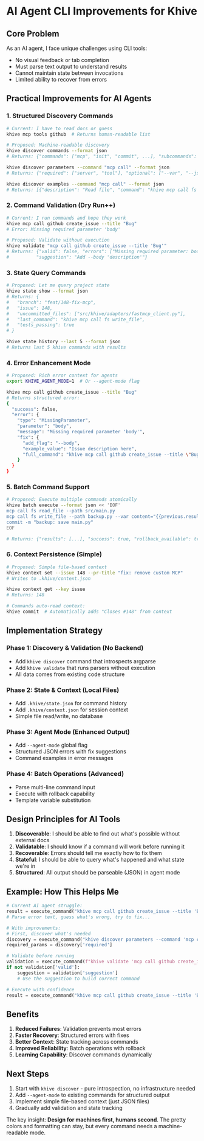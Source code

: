 # AI Agent CLI Improvements for Khive

## Core Problem
As an AI agent, I face unique challenges using CLI tools:
- No visual feedback or tab completion
- Must parse text output to understand results
- Cannot maintain state between invocations
- Limited ability to recover from errors

## Practical Improvements for AI Agents

### 1. **Structured Discovery Commands**
```bash
# Current: I have to read docs or guess
khive mcp tools github  # Returns human-readable list

# Proposed: Machine-readable discovery
khive discover commands --format json
# Returns: {"commands": ["mcp", "init", "commit", ...], "subcommands": {...}}

khive discover parameters --command "mcp call" --format json
# Returns: {"required": ["server", "tool"], "optional": ["--var", "--json"], ...}

khive discover examples --command "mcp call" --format json
# Returns: [{"description": "Read file", "command": "khive mcp call fs read_file --path x"}]
```

### 2. **Command Validation (Dry Run++)**
```bash
# Current: I run commands and hope they work
khive mcp call github create_issue --title "Bug"
# Error: Missing required parameter 'body'

# Proposed: Validate without execution
khive validate "mcp call github create_issue --title 'Bug'"
# Returns: {"valid": false, "errors": ["Missing required parameter: body"], 
#          "suggestion": "Add --body 'description'"}
```

### 3. **State Query Commands**
```bash
# Proposed: Let me query project state
khive state show --format json
# Returns: {
#   "branch": "feat/148-fix-mcp",
#   "issue": 148,
#   "uncommitted_files": ["src/khive/adapters/fastmcp_client.py"],
#   "last_command": "khive mcp call fs write_file",
#   "tests_passing": true
# }

khive state history --last 5 --format json
# Returns last 5 khive commands with results
```

### 4. **Error Enhancement Mode**
```bash
# Proposed: Rich error context for agents
export KHIVE_AGENT_MODE=1  # Or --agent-mode flag

khive mcp call github create_issue --title "Bug"
# Returns structured error:
{
  "success": false,
  "error": {
    "type": "MissingParameter",
    "parameter": "body",
    "message": "Missing required parameter 'body'",
    "fix": {
      "add_flag": "--body",
      "example_value": "Issue description here",
      "full_command": "khive mcp call github create_issue --title \"Bug\" --body \"Description\""
    }
  }
}
```

### 5. **Batch Command Support**
```bash
# Proposed: Execute multiple commands atomically
khive batch execute --format json << 'EOF'
mcp call fs read_file --path src/main.py
mcp call fs write_file --path backup.py --var content="{{previous.result}}"
commit -m "backup: save main.py"
EOF

# Returns: {"results": [...], "success": true, "rollback_available": true}
```

### 6. **Context Persistence (Simple)**
```bash
# Proposed: Simple file-based context
khive context set --issue 148 --pr-title "fix: remove custom MCP"
# Writes to .khive/context.json

khive context get --key issue
# Returns: 148

# Commands auto-read context:
khive commit  # Automatically adds "Closes #148" from context
```

## Implementation Strategy

### Phase 1: Discovery & Validation (No Backend)
- Add `khive discover` command that introspects argparse
- Add `khive validate` that runs parsers without execution
- All data comes from existing code structure

### Phase 2: State & Context (Local Files)
- Add `.khive/state.json` for command history
- Add `.khive/context.json` for session context
- Simple file read/write, no database

### Phase 3: Agent Mode (Enhanced Output)
- Add `--agent-mode` global flag
- Structured JSON errors with fix suggestions
- Command examples in error messages

### Phase 4: Batch Operations (Advanced)
- Parse multi-line command input
- Execute with rollback capability
- Template variable substitution

## Design Principles for AI Tools

1. **Discoverable**: I should be able to find out what's possible without external docs
2. **Validatable**: I should know if a command will work before running it
3. **Recoverable**: Errors should tell me exactly how to fix them
4. **Stateful**: I should be able to query what's happened and what state we're in
5. **Structured**: All output should be parseable (JSON) in agent mode

## Example: How This Helps Me

```python
# Current AI agent struggle:
result = execute_command("khive mcp call github create_issue --title 'Bug'")
# Parse error text, guess what's wrong, try to fix...

# With improvements:
# First, discover what's needed
discovery = execute_command("khive discover parameters --command 'mcp call github create_issue' --format json")
required_params = discovery['required']

# Validate before running
validation = execute_command(f"khive validate 'mcp call github create_issue --title \"Bug\"' --format json")
if not validation['valid']:
    suggestion = validation['suggestion']
    # Use the suggestion to build correct command

# Execute with confidence
result = execute_command("khive mcp call github create_issue --title 'Bug' --body 'Details'")
```

## Benefits

1. **Reduced Failures**: Validation prevents most errors
2. **Faster Recovery**: Structured errors with fixes
3. **Better Context**: State tracking across commands
4. **Improved Reliability**: Batch operations with rollback
5. **Learning Capability**: Discover commands dynamically

## Next Steps

1. Start with `khive discover` - pure introspection, no infrastructure needed
2. Add `--agent-mode` to existing commands for structured output
3. Implement simple file-based context (just JSON files)
4. Gradually add validation and state tracking

The key insight: **Design for machines first, humans second**. The pretty colors and formatting can stay, but every command needs a machine-readable mode.